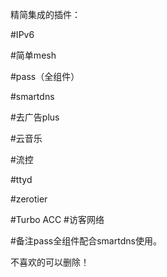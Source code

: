 精简集成的插件：

#IPv6

#简单mesh 

#pass（全组件）

#smartdns 

#去广告plus

#云音乐 

#流控 

#ttyd 

#zerotier 

#Turbo ACC #访客网络

#备注pass全组件配合smartdns使用。

不喜欢的可以删除！
